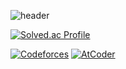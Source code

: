 <!--
**psg9790/psg9790** is a ✨ _special_ ✨ repository because its `README.md` (this file) appears on your GitHub profile.

Here are some ideas to get you started:

- 🔭 I’m currently working on ...
- 🌱 I’m currently learning ...
- 👯 I’m looking to collaborate on ...
- 🤔 I’m looking for help with ...
- 💬 Ask me about ...
- 📫 How to reach me: ...
- 😄 Pronouns: ...
- ⚡ Fun fact: ...
-->

![header](https://capsule-render.vercel.app/api?type=rounded&color=timeGradient&text=SaeGyeolPark&animation=twinkling&fontSize=40&fontAlignY=50&fontAlign=50&height=180)  

<!--
<div align="center">
Welcome to my Github!!! 👋  
</div> 
</br>
-->

[![Solved.ac Profile](http://mazassumnida.wtf/api/v2/generate_badge?boj=psg9790)](https://solved.ac/psg9790/)  
<!--[![CodeForces Profile](https://cf.leed.at?id=psg9790)](https://codeforces.com/profile/psg9790)-->
[![Codeforces](https://badges.joonhyung.xyz/codeforces/psg9790.svg)](https://codeforces.com/profile/psg9790)
[![AtCoder](https://badges.joonhyung.xyz/atcoder/psg9790.svg)](https://atcoder.jp/users/psg9790)
</br>

